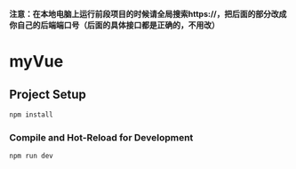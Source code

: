 **注意：在本地电脑上运行前段项目的时候请全局搜索https://，把后面的部分改成你自己的后端端口号（后面的具体接口都是正确的，不用改）**

# myVue

## Project Setup

```sh
npm install
```

### Compile and Hot-Reload for Development

```sh
npm run dev
```
